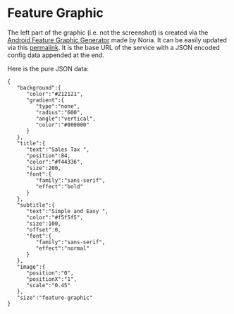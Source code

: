 # Feature Graphic



The left part of the graphic (i.e. not the screenshot) is created via the [Android Feature Graphic Generator](https://www.norio.be/android-feature-graphic-generator) made by Noria. It can be easily updated via this <a href="https://www.norio.be/android-feature-graphic-generator/?config=%7B%22background%22%3A%7B%22color%22%3A%22%23212121%22%2C%22gradient%22%3A%7B%22type%22%3A%22none%22%2C%22radius%22%3A%22600%22%2C%22angle%22%3A%22vertical%22%2C%22color%22%3A%22%23000000%22%7D%7D%2C%22title%22%3A%7B%22text%22%3A%22Sales%20Tax%20%22%2C%22position%22%3A84%2C%22color%22%3A%22%23f44336%22%2C%22size%22%3A200%2C%22font%22%3A%7B%22family%22%3A%22sans-serif%22%2C%22effect%22%3A%22bold%22%7D%7D%2C%22subtitle%22%3A%7B%22text%22%3A%22Simple%20and%20Easy%20%22%2C%22color%22%3A%22%23f5f5f5%22%2C%22size%22%3A100%2C%22offset%22%3A0%2C%22font%22%3A%7B%22family%22%3A%22sans-serif%22%2C%22effect%22%3A%22normal%22%7D%7D%2C%22image%22%3A%7B%22position%22%3A%220%22%2C%22positionX%22%3A%221%22%2C%22scale%22%3A%220.45%22%7D%2C%22size%22%3A%22feature-graphic%22%7D">permalink</a>. It is the base URL of the service with a JSON encoded config data appended at the end.

Here is the pure JSON data:

```
{
   "background":{
      "color":"#212121",
      "gradient":{
         "type":"none",
         "radius":"600",
         "angle":"vertical",
         "color":"#000000"
      }
   },
   "title":{
      "text":"Sales Tax ",
      "position":84,
      "color":"#f44336",
      "size":200,
      "font":{
         "family":"sans-serif",
         "effect":"bold"
      }
   },
   "subtitle":{
      "text":"Simple and Easy ",
      "color":"#f5f5f5",
      "size":100,
      "offset":0,
      "font":{
         "family":"sans-serif",
         "effect":"normal"
      }
   },
   "image":{
      "position":"0",
      "positionX":"1",
      "scale":"0.45"
   },
   "size":"feature-graphic"
}
```